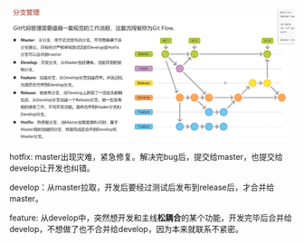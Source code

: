 ![alt text](../../../images/image-24.png)

hotfix: master出现灾难，紧急修复。解决完bug后，提交给master，也提交给develop让开发也纠错。

develop：从master拉取，开发后要经过测试后发布到release后，才合并给master。

feature: 从develop中，突然想开发和主线**松耦合**的某个功能，开发完毕后合并给develop，不想做了也不合并给develop，因为本来就联系不紧密。